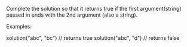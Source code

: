 Complete the solution so that it returns true if the first argument(string) passed in ends with the 2nd argument (also a string).

Examples:

solution("abc", "bc") // returns true
solution("abc", "d") // returns false